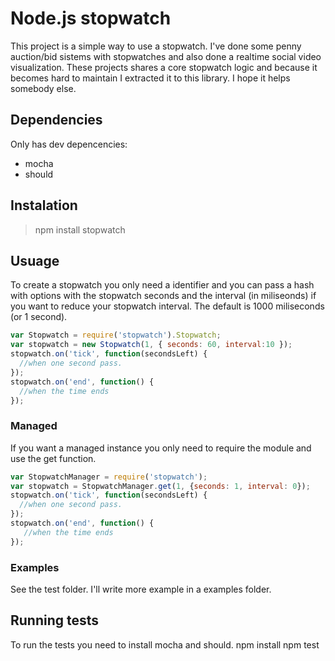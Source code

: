 Node.js stopwatch
=================
This project is a simple way to use a stopwatch. I've done some penny auction/bid sistems with stopwatches and also done a realtime social video visualization. These projects shares a core stopwatch logic and because it becomes hard to maintain I extracted it to this library. I hope it helps somebody else.

Dependencies
------------
Only has dev depencencies:

* mocha
* should

Instalation
-----------
> npm install stopwatch

Usuage
------
To create a stopwatch you only need a identifier and you can pass a hash with options with the stopwatch seconds and the interval (in miliseonds) if you want to reduce your stopwatch interval. The default is 1000 miliseconds (or 1 second).

```js
var Stopwatch = require('stopwatch').Stopwatch;
var stopwatch = new Stopwatch(1, { seconds: 60, interval:10 });
stopwatch.on('tick', function(secondsLeft) {
  //when one second pass.
});
stopwatch.on('end', function() {
  //when the time ends
});
```

### Managed
If you want a managed instance you only need to require the module and use the get function.

```js
var StopwatchManager = require('stopwatch');
var stopwatch = StopwatchManager.get(1, {seconds: 1, interval: 0});
stopwatch.on('tick', function(secondsLeft) {
  //when one second pass.
});
stopwatch.on('end', function() {
   //when the time ends
});
```

### Examples
See the test folder. I'll write more example in a examples folder.

Running tests
-------------
To run the tests you need to install mocha and should. 
    npm install
    npm test
